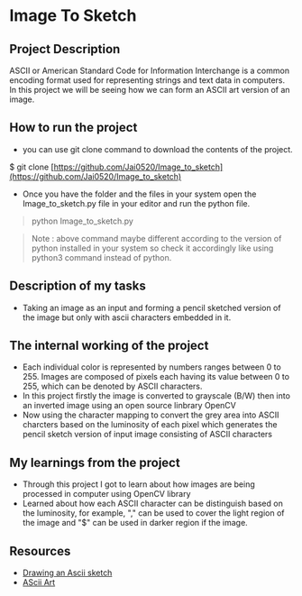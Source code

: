 # Image To Sketch

## Project Description
ASCII or American Standard Code for Information Interchange is a common encoding format used for representing strings and text data in computers.
In this project we will be seeing how we can form an ASCII art version of an image.

## How to run the project
* you can use git clone command to download the contents of the project.

$ git clone [https://github.com/Jai0520/Image_to_sketch](https://github.com/Jai0520/Image_to_sketch)

* Once you have the folder and the files in your system open the Image_to_sketch.py file in your editor and run the python file.

> python Image_to_sketch.py

> Note : above command maybe different according to the version of python installed in your system so check it accordingly like using python3 command instead of python.

## Description of my tasks
* Taking an image as an input and forming a pencil sketched version of the image but only with ascii characters embedded in it.

## The internal working of the project
* Each individual color is represented by numbers ranges between 0 to 255. Images are composed of pixels each having its value between 0 to 255, which can be denoted by ASCII characters.
* In this project firstly the image is converted to grayscale (B/W) then into an inverted image using an open source linbrary OpenCV
* Now using the character mapping to convert the grey area into ASCII charcters based on the luminosity of each pixel which generates the pencil sketch version of input image consisting of ASCII characters

## My learnings from the project
* Through this project I got to learn about how images are being processed in computer using OpenCV library
* Learned about how each ASCII character can be distinguish based on the luminosity, for example, "," can be used to cover the light region of the image and "$" can be used in darker region if the image.

## Resources
* [Drawing an Ascii sketch](https://blog.waffles.space/2017/03/01/ascii-sketch/#fnref:2)
* [AScii Art](https://en.wikipedia.org/wiki/ASCII_art#Types_and_styles)
